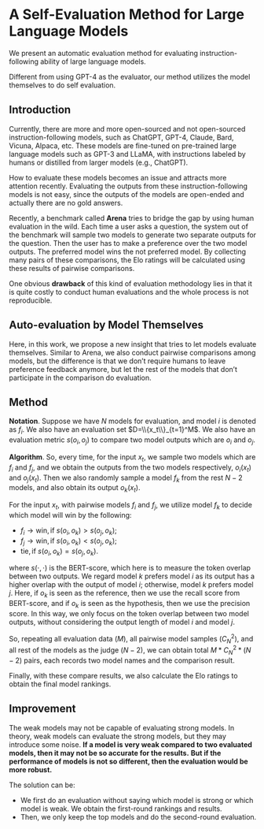# A Self-Evaluation Method for Large Language Models

We present an automatic evaluation method for evaluating instruction-following ability of large language models. 

Different from using GPT-4 as the evaluator, our method utilizes the model themselves to do self evaluation. 


## Introduction

Currently, there are more and more open-sourced and not open-sourced instruction-following models, such as ChatGPT, GPT-4, Claude, Bard, Vicuna, Alpaca, etc. These models are fine-tuned on pre-trained large language models such as GPT-3 and LLaMA, with instructions labeled by humans or distilled from larger models (e.g., ChatGPT). 

How to evaluate these models becomes an issue and attracts more attention recently. Evaluating the outputs from these instruction-following models is not easy, since the outputs of the models are open-ended and actually there are no gold answers. 

Recently, a benchmark called **Arena** tries to bridge the gap by using human evaluation in the wild. Each time a user asks a question, the system out of the benchmark will sample two models to generate two separate outputs for the question. Then the user has to make a preference over the two model outputs. The preferred model wins the not preferred model. By collecting many pairs of these comparisons, the Elo ratings will be calculated using these results of pairwise comparisons. 

One obvious **drawback** of this kind of evaluation methodology lies in that it is quite costly to conduct human evaluations and the whole process is not reproducible. 



## Auto-evaluation by Model Themselves

Here, in this work, we propose a new insight that tries to let models evaluate themselves. Similar to Arena, we also conduct pairwise comparisons among models, but the difference is that we don’t require humans to leave preference feedback anymore, but let the rest of the models that don’t participate in the comparison do evaluation. 


## Method

**Notation**. Suppose we have $N$ models for evaluation, and model $i$ is denoted as $f_i$. We also have an evaluation set $D=\\{x_t\\}_{t=1}^M$. We also have an evaluation metric $s(o_i,o_j)$ to compare two model outputs which are $o_i$ and $o_j$.

**Algorithm**. So, every time, for the input $x_t$, we sample two models which are $f_i$ and $f_j$, and we obtain the outputs from the two models respectively, $o_i(x_t)$ and $o_j(x_t)$. Then we also randomly sample a model $f_k$ from the rest $N-2$ models, and also obtain its output $o_k(x_t)$. 

For the input $x_t$, with pairwise models $f_i$ and $f_j$, we utilize model $f_k$ to decide which model will win by the following:

- $f_i \rightarrow \text{win}, \text{if} \ s(o_i, o_k) > s(o_j, o_k);$
- $f_j \rightarrow \text{win}, \text{if} \ s(o_i, o_k) < s(o_j, o_k);$
- $\text{tie}, \text{if} \ s(o_i, o_k) = s(o_j, o_k).$

where $s(\cdot, \cdot)$ is the BERT-score, which here is to measure the token overlap between two outputs. We regard model $k$ prefers model $i$ as its output has a higher overlap with the output of model $i$; otherwise, model $k$ prefers model $j$. Here, if $o_k$ is seen as the reference, then we use the recall score from BERT-score, and if $o_k$ is seen as the hypothesis, then we use the precision score. In this way, we only focus on the token overlap between two model outputs, without considering the output length of model $i$ and model $j$.

So, repeating all evaluation data ($M$), all pairwise model samples ($C_N^2$), and all rest of the models as the judge ($N-2$), we can obtain total $M * C_N^2 * (N-2)$ pairs, each records two model names and the comparison result. 

Finally, with these compare results, we also calculate the Elo ratings to obtain the final model rankings.

## Improvement

The weak models may not be capable of evaluating strong models. In theory, weak models can evaluate the strong models, but they may introduce some noise. **If a model is very weak compared to two evaluated models, then it may not be so accurate for the results.** **But if the performance of models is not so different, then the evaluation would be more robust.** 

The solution can be:

- We first do an evaluation without saying which model is strong or which model is weak. We obtain the first-round rankings and results.
- Then, we only keep the top models and do the second-round evaluation.

